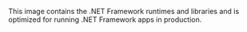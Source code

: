 This image contains the .NET Framework runtimes and libraries and is optimized for running .NET Framework apps in production.
